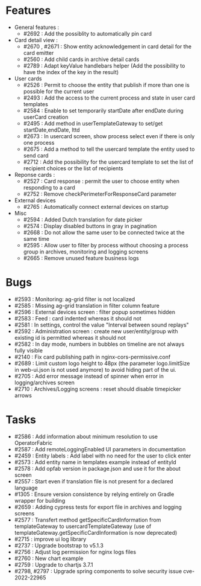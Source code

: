 # Features

- General features :
  * #2692 : Add the possiblity to automatically pin card 
- Card detail view :
  * #2670 , #2671 : Show entity acknowledgement in card detail for the card emitter
  * #2560 : Add child cards in archive detail cards
  * #2789 : Adapt keyValue handlebars helper (Add the possibility to have the index of the key in the result)
- User cards 
  * #2526 : Permit to choose the entity that publish if more than one is possible for the current user
  * #2493 : Add the access to the current process and state in user card templates
  * #2584 : Enable to set temporarily startDate after endDate during userCard creation
  * #2495 : Add method in userTemplateGateway to set/get startDate,endDate, lttd
  * #2673 : In usercard screen, show process select even if there is only one process
  * #2675 : Add a method to tell the usercard template the entity used to send card
  * #2712 : Add the possibility for the usercard template to set the list of recipient choices or the list of recipients
- Reponse cards : 
  * #2527 : Card response : permit the user to choose entity when responding to a card
  * #2752 : Remove checkPerimeterForResponseCard parameter 
- External devices
  * #2765 : Automatically connect external devices on startup
- Misc 
  * #2594 : Added Dutch translation for date picker
  * #2574 : Display disabled buttons in gray in pagination
  * #2668 : Do not allow the same user to be connected twice at the same time
  * #2595 : Allow user to filter by process without choosing a process group in archives, monitoring and logging screens
  * #2665 : Remove unused feature business logs

# Bugs

- #2593 : Monitoring: ag-grid filter is not localized
- #2585 : Missing ag-grid translation in filter column feature
- #2596 : External devices screen : filter popup sometimes hidden
- #2583 : Feed : card indented whereas it should not
- #2581 : In settings, control the value "Interval between sound replays"
- #2592 : Administration screen : create new user/entity/group with existing id is permitted whereas it should not
- #2582 : In day mode, numbers in bubbles on timeline are not always fully visible
- #2140 : Fix card publishing path in nginx-cors-permissive.conf
- #2689 : Limit custom logo height to 48px (the parameter logo.limitSize in web-ui.json is not used anymore) to avoid hiding part of the ui.
- #2705 : Add error message instead of spinner when error in logging/archives screen
- #2710 : Archives/Logging screens : reset should disable timepicker arrows

# Tasks

- #2586 : Add information about minimum resolution to use OperatorFabric
- #2587 : Add remoteLoggingEnabled UI parameters in documentation
- #2459 : Entity labels : Add label with no need for the user to click enter
- #2573 : Add entity name in templates example instead of entityId
- #2578 : Add opfab version in package.json and use it for the about screen
- #2557 : Start even if translation file is not present for a declared language
- #1305 : Ensure version consistence by relying entirely on Gradle wrapper for building
- #2659 : Adding cypress tests for export file in archives and logging screens
- #2577 : Transfert method getSpecificCardInformation from templateGateway to usercardTemplateGateway (use of templateGateway.getSpecificCardInformation is now deprecated)
- #2715 : improve ui log library
- #2737 : Upgrade bootstrap to v5.1.3
- #2756 : Adjust log permission for nginx logs files
- #2760 : New chart example
- #2759 : Upgrade to chartjs 3.7.1
- #2798, #2797 : Upgrade spring components to solve security issue cve-2022-22965
